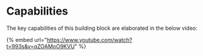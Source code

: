 # Capabilities

The key capabilities of this building block are elaborated in the below video:

{% embed url="https://www.youtube.com/watch?t=993s&v=qZOAMoO9KVU" %}
